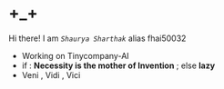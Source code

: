 # +_+

Hi there! I am  *`Shaurya Sharthak`* alias fhai50032



* Working on Tinycompany-AI
* if : **Necessity is the mother of Invention** ; else **lazy**
* Veni , Vidi , Vici


<!---
Currently I am working and exploring Large Language Models.
Available on HuggingFace at [`fhai50032`](https://huggingface.co/fhai50032)

I am currently studying Computer Science with a Specialization in Artificial Intelligence at `CSVTU Bhilai`. 🎓 If you would like to get in touch with me, you can reach me at `shauryajnvkkr@gmail.com`. I am always looking for new challenges and opportunities to learn and grow as a developer. 🤝




<p align="center">
  <img src="https://github-readme-activity-graph.vercel.app/graph?username=isnoobgrammer&theme=react-dark&hide_border=true&custom_title=Contribution%20Graph&area=true&point=false&line=31C442&area_color=21914A" alt="Contribution Graph"/>
</p>


<p align="center">
  <img height="180em" src="https://github-readme-stats.vercel.app/api/top-langs/?username=isnoobgrammer&layout=compact&theme=dark&langs_count=8"/>
</p>
--->
